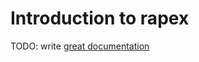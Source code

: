 # Introduction to rapex

TODO: write [great documentation](http://jacobian.org/writing/what-to-write/)
